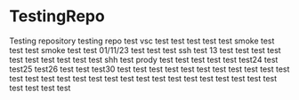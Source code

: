 # TestingRepo
Testing repository
testing repo
test
vsc test
test
test
test test
smoke test
test
test smoke test
test 01/11/23
test
test 
test ssh
test 13
test
test
test
test
test
test
test
test
test
test shh
test prody
test
test
test
test
test
test24
test
test25
test26
test
test
test30
test
test
test
test
test
test
test
test
test
test
test
test
test
test
test
test
test
test
test
test
test
test
test
test
test
test
test
test
test
test
test
test